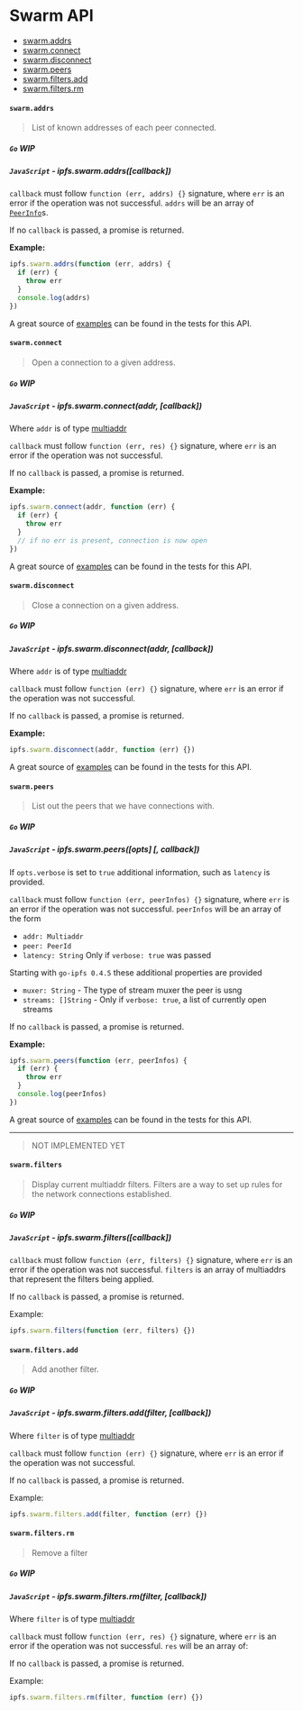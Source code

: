 # Swarm API

* [swarm.addrs](#swarmaddrs)
* [swarm.connect](#swarmconnect)
* [swarm.disconnect](#swarmdisconnect)
* [swarm.peers](#swarmpeers)
* [swarm.filters.add](#swarmfiltersadd)
* [swarm.filters.rm](#swarmfiltersrm)

#### `swarm.addrs`

> List of known addresses of each peer connected.

##### `Go` **WIP**

##### `JavaScript` - ipfs.swarm.addrs([callback])

`callback` must follow `function (err, addrs) {}` signature, where `err` is an error if the operation was not successful. `addrs` will be an array of [`PeerInfo`](https://github.com/libp2p/js-peer-info)s.

If no `callback` is passed, a promise is returned.

**Example:**

```JavaScript
ipfs.swarm.addrs(function (err, addrs) {
  if (err) {
    throw err
  }
  console.log(addrs)
})
```

A great source of [examples][] can be found in the tests for this API.

#### `swarm.connect`

> Open a connection to a given address.

##### `Go` **WIP**

##### `JavaScript` - ipfs.swarm.connect(addr, [callback])

Where `addr` is of type [multiaddr](https://github.com/multiformats/js-multiaddr)

`callback` must follow `function (err, res) {}` signature, where `err` is an error if the operation was not successful.

If no `callback` is passed, a promise is returned.

**Example:**

```JavaScript
ipfs.swarm.connect(addr, function (err) {
  if (err) {
    throw err
  }
  // if no err is present, connection is now open
})
```

A great source of [examples][] can be found in the tests for this API.

#### `swarm.disconnect`

> Close a connection on a given address.

##### `Go` **WIP**

##### `JavaScript` - ipfs.swarm.disconnect(addr, [callback])

Where `addr` is of type [multiaddr](https://github.com/multiformats/js-multiaddr)

`callback` must follow `function (err) {}` signature, where `err` is an error if the operation was not successful.

If no `callback` is passed, a promise is returned.

**Example:**

```JavaScript
ipfs.swarm.disconnect(addr, function (err) {})
```

A great source of [examples][] can be found in the tests for this API.

#### `swarm.peers`

> List out the peers that we have connections with.

##### `Go` **WIP**

##### `JavaScript` - ipfs.swarm.peers([opts] [, callback])

If `opts.verbose` is set to `true` additional information, such as `latency` is provided.

`callback` must follow `function (err, peerInfos) {}` signature, where `err` is an error if the operation was not successful. `peerInfos` will be an array of the form

- `addr: Multiaddr`
- `peer: PeerId`
- `latency: String` Only if `verbose: true`  was passed

Starting with `go-ipfs 0.4.5` these additional properties are provided

- `muxer: String` - The type of stream muxer the peer is usng
- `streams: []String` - Only if `verbose: true`, a list of currently open streams

If no `callback` is passed, a promise is returned.

**Example:**

```JavaScript
ipfs.swarm.peers(function (err, peerInfos) {
  if (err) {
    throw err
  }
  console.log(peerInfos)
})
```

A great source of [examples][] can be found in the tests for this API.

------------------------------

> NOT IMPLEMENTED YET

#### `swarm.filters`

> Display current multiaddr filters. Filters are a way to set up rules for the network connections established.

##### `Go` **WIP**

##### `JavaScript` - ipfs.swarm.filters([callback])

`callback` must follow `function (err, filters) {}` signature, where `err` is an error if the operation was not successful. `filters` is an array of multiaddrs that represent the filters being applied.

If no `callback` is passed, a promise is returned.

Example:

```JavaScript
ipfs.swarm.filters(function (err, filters) {})
```

#### `swarm.filters.add`

> Add another filter.

##### `Go` **WIP**

##### `JavaScript` - ipfs.swarm.filters.add(filter, [callback])

Where `filter` is of type [multiaddr]()

`callback` must follow `function (err) {}` signature, where `err` is an error if the operation was not successful.

If no `callback` is passed, a promise is returned.

Example:

```JavaScript
ipfs.swarm.filters.add(filter, function (err) {})
```

#### `swarm.filters.rm`

> Remove a filter

##### `Go` **WIP**

##### `JavaScript` - ipfs.swarm.filters.rm(filter, [callback])

Where `filter` is of type [multiaddr]()

`callback` must follow `function (err, res) {}` signature, where `err` is an error if the operation was not successful. `res` will be an array of:

If no `callback` is passed, a promise is returned.

Example:

```JavaScript
ipfs.swarm.filters.rm(filter, function (err) {})
```

[examples]: https://github.com/ipfs/interface-ipfs-core/blob/master/js/src/swarm
